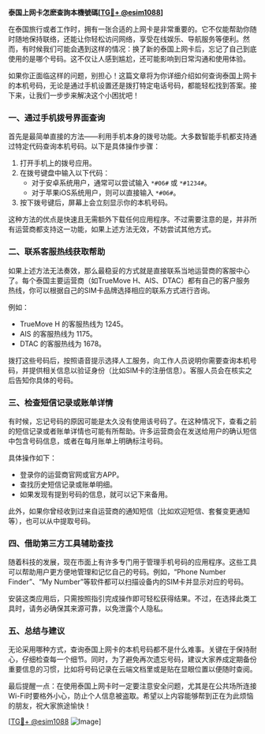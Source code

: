 **泰国上网卡怎麽查詢本機號碼[[TG💪+ @esim1088](https://t.me/s/esim1088)]**

在泰国旅行或者工作时，拥有一张合适的上网卡是非常重要的。它不仅能帮助你随时随地保持联络，还能让你轻松访问网络，享受在线娱乐、导航服务等便利。然而，有时候我们可能会遇到这样的情况：换了新的泰国上网卡后，忘记了自己到底使用的是哪个号码。这不仅让人感到尴尬，还可能影响到日常沟通和使用体验。

如果你正面临这样的问题，别担心！这篇文章将为你详细介绍如何查询泰国上网卡的本机号码，无论是通过手机设置还是拨打特定电话号码，都能轻松找到答案。接下来，让我们一步步来解决这个小困扰吧！

### **一、通过手机拨号界面查询**

首先是最简单直接的方法——利用手机本身的拨号功能。大多数智能手机都支持通过特定代码查询本机号码。以下是具体操作步骤：

1. 打开手机上的拨号应用。
2. 在拨号键盘中输入以下代码：
   - 对于安卓系统用户，通常可以尝试输入 `*#06#` 或 `*#1234#`。
   - 对于苹果iOS系统用户，则可以直接输入 `*#06#`。
3. 按下拨号键后，屏幕上会立刻显示你的本机号码。

这种方法的优点是快速且无需额外下载任何应用程序。不过需要注意的是，并非所有运营商都支持这一功能，如果上述方法无效，不妨尝试其他方式。

### **二、联系客服热线获取帮助**

如果上述方法无法奏效，那么最稳妥的方式就是直接联系当地运营商的客服中心了。每个泰国主要运营商（如TrueMove H、AIS、DTAC）都有自己的客户服务热线，你可以根据自己的SIM卡品牌选择相应的联系方式进行咨询。

例如：
- TrueMove H 的客服热线为 1245。
- AIS 的客服热线为 1175。
- DTAC 的客服热线为 1678。

拨打这些号码后，按照语音提示选择人工服务，向工作人员说明你需要查询本机号码，并提供相关信息以验证身份（比如SIM卡的注册信息）。客服人员会在核实之后告知你具体的号码。

### **三、检查短信记录或账单详情**

有时候，忘记号码的原因可能是太久没有使用该号码了。在这种情况下，查看之前的短信记录或者账单详情也可能有所帮助。许多运营商会在发送给用户的确认短信中包含号码信息，或者在每月账单上明确标注号码。

具体操作如下：
- 登录你的运营商官网或官方APP。
- 查找历史短信记录或账单明细。
- 如果发现有提到号码的信息，就可以记下来备用。

此外，如果你曾经收到过来自运营商的通知短信（比如欢迎短信、套餐变更通知等），也可以从中提取号码。

### **四、借助第三方工具辅助查找**

随着科技的发展，现在市面上有许多专门用于管理手机号码的应用程序。这些工具可以帮助用户更方便地管理和记忆自己的号码。例如，“Phone Number Finder”、“My Number”等软件都可以扫描设备内的SIM卡并显示对应的号码。

安装这类应用后，只需按照指引完成操作即可轻松获得结果。不过，在选择此类工具时，请务必确保其来源可靠，以免泄露个人隐私。

### **五、总结与建议**

无论采用哪种方式，查询泰国上网卡的本机号码都不是什么难事。关键在于保持耐心，仔细检查每一个细节。同时，为了避免再次遗忘号码，建议大家养成定期备份重要信息的习惯，比如将号码记录在云端文档里或是贴在显眼位置以便随时查阅。

最后提醒一点：在使用泰国上网卡时一定要注意安全问题，尤其是在公共场所连接Wi-Fi时要格外小心，防止个人信息被盗取。希望以上内容能够帮到正在为此烦恼的朋友，祝大家旅途愉快！

[[TG💪+ @esim1088](https://t.me/s/esim1088) ![Image](https://i.postimg.cc/4NQfJmqS/Snipaste-2025-05-13-00-14-12.png)]